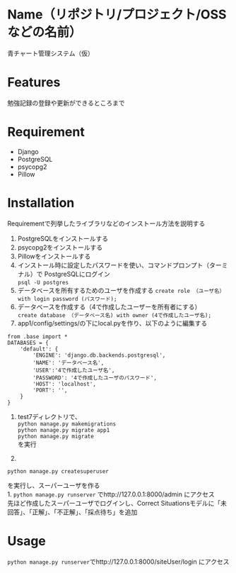 # Name（リポジトリ/プロジェクト/OSSなどの名前）

青チャート管理システム（仮）  





# Features

勉強記録の登録や更新ができるところまで 

# Requirement


* Django
* PostgreSQL
* psycopg2
* Pillow

# Installation

Requirementで列挙したライブラリなどのインストール方法を説明する

1. PostgreSQLをインストールする  
1. psycopg2をインストールする  
1. Pillowをインストールする  
1. インストール時に設定したパスワードを使い、コマンドプロンプト（ターミナル）で  PostgreSQLにログイン  
```psql -U postgres```  
1. データベースを所有するためのユーザを作成する
```create role （ユーザ名） with login password (パスワード);```
1. データベースを作成する（4で作成したユーザーを所有者にする）  
```create database （データベース名) with owner (4で作成したユーザ名);```
1. app1/config/settings/の下にlocal.pyを作り、以下のように編集する
```
from .base import *
DATABASES = {
    'default': {
        'ENGINE': 'django.db.backends.postgresql',
        'NAME': 'データベース名',
        'USER':'4で作成したユーザ名',
        'PASSWORD': '4で作成したユーザのパスワード',
        'HOST': 'localhost',
        'PORT': '',
    }
}
```
1. test7ディレクトリで、     
```python manage.py makemigrations```  
```python manage.py migrate app1```  
```python manage.py migrate```  
を実行  

1. 
```
python manage.py createsuperuser
```
を実行し、スーパーユーザを作る  
1. 
```python manage.py runserver```
でhttp://127.0.0.1:8000/admin にアクセス  
先ほど作成したスーパーユーザでログインし、Correct Situationsモデルに「未回答」、「正解」、「不正解」、「採点待ち」を追加

# Usage

```python manage.py runserver```でhttp://127.0.0.1:8000/siteUser/login にアクセス  




